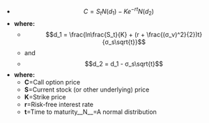 - $$C = S_tN(d_1) - Ke^{-rt}N(d_2)$$
- **where:**
    - $$d_1 = \frac{ln\frac{S_t}{K} + (r + \frac{(σ_v)^2}{2})t}{σ_s\sqrt{t}}$$
    - ​and
    - $$d_2 = d_1 - σ_s\sqrt{t}$$
- **where:**
    - __C__=Call option price
    - __S__=Current stock (or other underlying) price
    - __K__=Strike price
    - __r__=Risk-free interest rate
    - __t__=Time to maturity__N__=A normal distribution​
